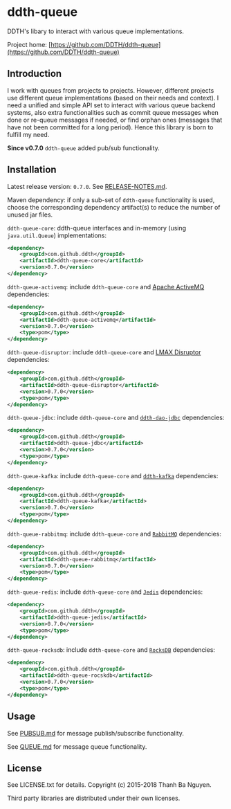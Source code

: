 # ddth-queue

DDTH's libary to interact with various queue implementations.

Project home:
[https://github.com/DDTH/ddth-queue](https://github.com/DDTH/ddth-queue)


## Introduction

I work with queues from projects to projects.
However, different projects use different queue implementations (based on their needs and context).
I need a unified and simple API set to interact with various queue backend systems,
also extra functionalities such as commit queue messages when done or re-queue messages if needed,
or find orphan ones (messages that have not been committed for a long period).
Hence this library is born to fulfill my need.

**Since v0.7.0** `ddth-queue` added pub/sub functionality.


## Installation

Latest release version: `0.7.0`. See [RELEASE-NOTES.md](RELEASE-NOTES.md).

Maven dependency: if only a sub-set of `ddth-queue` functionality is used, choose the
corresponding dependency artifact(s) to reduce the number of unused jar files.

`ddth-queue-core`: ddth-queue interfaces and in-memory (using `java.util.Queue`) implementations:

```xml
<dependency>
	<groupId>com.github.ddth</groupId>
	<artifactId>ddth-queue-core</artifactId>
	<version>0.7.0</version>
</dependency>
```

`ddth-queue-activemq`: include `ddth-queue-core` and [Apache ActiveMQ](http://activemq.apache.org) dependencies:

```xml
<dependency>
    <groupId>com.github.ddth</groupId>
    <artifactId>ddth-queue-activemq</artifactId>
    <version>0.7.0</version>
    <type>pom</type>
</dependency>
```

`ddth-queue-disruptor`: include `ddth-queue-core` and [LMAX Disruptor](https://lmax-exchange.github.io/disruptor/) dependencies:

```xml
<dependency>
    <groupId>com.github.ddth</groupId>
    <artifactId>ddth-queue-disruptor</artifactId>
    <version>0.7.0</version>
    <type>pom</type>
</dependency>
```

`ddth-queue-jdbc`: include `ddth-queue-core` and [`ddth-dao-jdbc`](https://github.com/DDTH/ddth-dao) dependencies:

```xml
<dependency>
    <groupId>com.github.ddth</groupId>
    <artifactId>ddth-queue-jdbc</artifactId>
    <version>0.7.0</version>
    <type>pom</type>
</dependency>
```

`ddth-queue-kafka`: include `ddth-queue-core` and [`ddth-kafka`](https://github.com/DDTH/ddth-kafka) dependencies:

```xml
<dependency>
    <groupId>com.github.ddth</groupId>
    <artifactId>ddth-queue-kafka</artifactId>
    <version>0.7.0</version>
    <type>pom</type>
</dependency>
```

`ddth-queue-rabbitmq`: include `ddth-queue-core` and [`RabbitMQ`](https://www.rabbitmq.com) dependencies:

```xml
<dependency>
    <groupId>com.github.ddth</groupId>
    <artifactId>ddth-queue-rabbitmq</artifactId>
    <version>0.7.0</version>
    <type>pom</type>
</dependency>
```

`ddth-queue-redis`: include `ddth-queue-core` and [`Jedis`](https://github.com/xetorthio/jedis) dependencies:

```xml
<dependency>
    <groupId>com.github.ddth</groupId>
    <artifactId>ddth-queue-jedis</artifactId>
    <version>0.7.0</version>
    <type>pom</type>
</dependency>
```

`ddth-queue-rocksdb`: include `ddth-queue-core` and [`RocksDB`](https://github.com/facebook/rocksdb) dependencies:

```xml
<dependency>
    <groupId>com.github.ddth</groupId>
    <artifactId>ddth-queue-rocskdb</artifactId>
    <version>0.7.0</version>
    <type>pom</type>
</dependency>
```


## Usage

See [PUBSUB.md](PUBSUB.md) for message publish/subscribe functionality.

See [QUEUE.md](QUEUE.md) for message queue functionality.


## License

See LICENSE.txt for details. Copyright (c) 2015-2018 Thanh Ba Nguyen.

Third party libraries are distributed under their own licenses.
